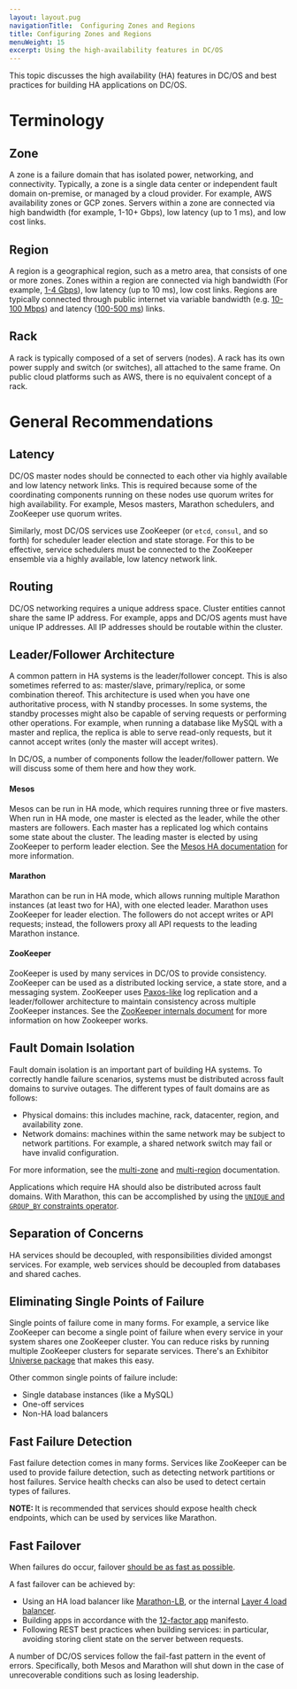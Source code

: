 ```yaml
---
layout: layout.pug
navigationTitle:  Configuring Zones and Regions
title: Configuring Zones and Regions
menuWeight: 15
excerpt: Using the high-availability features in DC/OS
---
```


This topic discusses the high availability (HA) features in DC/OS and best practices for building HA applications on DC/OS.

# Terminology

## Zone
A zone is a failure domain that has isolated power, networking, and connectivity. Typically, a zone is a single data center or independent fault domain on-premise, or managed by a cloud provider. For example, AWS availability zones or GCP zones. Servers within a zone are connected via high bandwidth (for example, 1-10+ Gbps), low latency (up to 1 ms), and low cost links.

## Region
A region is a geographical region, such as a metro area, that consists of one or more zones. Zones within a region are connected via high bandwidth (For example, [1-4 Gbps](https://blog.serverdensity.com/network-performance-aws-google-rackspace-softlayer/)), low latency (up to 10 ms), low cost links. Regions are typically connected through public internet via variable bandwidth (e.g. [10-100 Mbps](https://cloudharmony.com/speedtest-for-aws)) and latency ([100-500 ms](https://www.concurrencylabs.com/blog/choose-your-aws-region-wisely/)) links.

## Rack
A rack is typically composed of a set of servers (nodes). A rack has its own power supply and switch (or switches), all attached to the same frame. On public cloud platforms such as AWS, there is no equivalent concept of a rack.

# General Recommendations

## Latency
DC/OS master nodes should be connected to each other via highly available and low latency network links. This is required because some of the coordinating components running on these nodes use quorum writes for high availability. For example, Mesos masters, Marathon schedulers, and ZooKeeper use quorum writes.

Similarly, most DC/OS services use ZooKeeper (or `etcd`, `consul`, and so forth) for scheduler leader election and state storage. For this to be effective, service schedulers must be connected to the ZooKeeper ensemble via a highly available, low latency network link.

## Routing
DC/OS networking requires a unique address space. Cluster entities cannot share the same IP address. For example, apps and DC/OS agents must have unique IP addresses. All IP addresses should be routable within the cluster.

## Leader/Follower Architecture

A common pattern in HA systems is the leader/follower concept. This is also sometimes referred to as: master/slave, primary/replica, or some combination thereof. This architecture is used when you have one authoritative process, with N standby processes. In some systems, the standby processes might also be capable of serving requests or performing other operations. For example, when running a database like MySQL with a master and replica, the replica is able to serve read-only requests, but it cannot accept writes (only the master will accept writes).

In DC/OS, a number of components follow the leader/follower pattern. We will discuss some of them here and how they work.

#### Mesos

Mesos can be run in HA mode, which requires running three or five masters. When run in HA mode, one master is elected as the leader, while the other masters are followers. Each master has a replicated log which contains some state about the cluster. The leading master is elected by using ZooKeeper to perform leader election. See the [Mesos HA documentation](https://mesos.apache.org/documentation/latest/high-availability/) for more information.

#### Marathon

Marathon can be run in HA mode, which allows running multiple Marathon instances (at least two for HA), with one elected leader. Marathon uses ZooKeeper for leader election. The followers do not accept writes or API requests; instead, the followers proxy all API requests to the leading Marathon instance.

#### ZooKeeper

ZooKeeper is used by many services in DC/OS to provide consistency. ZooKeeper can be used as a distributed locking service, a state store, and a messaging system. ZooKeeper uses [Paxos-like](https://en.wikipedia.org/wiki/Paxos_%28computer_science%29) log replication and a leader/follower architecture to maintain consistency across multiple ZooKeeper instances. See the [ZooKeeper internals document](https://zookeeper.apache.org/doc/r3.4.8/zookeeperInternals.html) for more information on how Zookeeper works.

## Fault Domain Isolation
Fault domain isolation is an important part of building HA systems. To correctly handle failure scenarios, systems must be distributed across fault domains to survive outages. The different types of fault domains are as follows:

 * Physical domains: this includes machine, rack, datacenter, region, and availability zone.
 * Network domains: machines within the same network may be subject to network partitions. For example, a shared network switch may fail or have invalid configuration.

For more information, see the [multi-zone](/1.11/installing/production/advanced-configuration/configuring-zones-regions/multi-zone/) and [multi-region](/1.11/installing/production/advanced-configuration/configuring-zones-regions/multi-region/) documentation.

Applications which require HA should also be distributed across fault domains. With Marathon, this can be accomplished by using the [`UNIQUE`  and `GROUP_BY` constraints operator](https://mesosphere.github.io/marathon/docs/constraints.html).

## Separation of Concerns

HA services should be decoupled, with responsibilities divided amongst services. For example, web services should be decoupled from databases and shared caches.

## Eliminating Single Points of Failure

Single points of failure come in many forms. For example, a service like ZooKeeper can become a single point of failure when every service in your system shares one ZooKeeper cluster. You can reduce risks by running multiple ZooKeeper clusters for separate services. There's an Exhibitor [Universe package](https://github.com/mesosphere/exhibitor-dcos) that makes this easy.

Other common single points of failure include:

- Single database instances (like a MySQL)
- One-off services
- Non-HA load balancers

## Fast Failure Detection

Fast failure detection comes in many forms. Services like ZooKeeper can be used to provide failure detection, such as detecting network partitions or host failures. Service health checks can also be used to detect certain types of failures.

<p class="message--note"><strong>NOTE: </strong>It is recommended that services should expose health check endpoints, which can be used by services like Marathon.</p>

## Fast Failover

When failures do occur, failover [should be as fast as possible](https://en.wikipedia.org/wiki/Fail-fast).

A fast failover can be achieved by:

 * Using an HA load balancer like [Marathon-LB](/services/marathon-lb/latest/), or the internal [Layer 4 load balancer](/1.11/networking/load-balancing-vips/).
 * Building apps in accordance with the [12-factor app](http://12factor.net/) manifesto.
 * Following REST best practices when building services: in particular, avoiding storing client state on the server between requests.

A number of DC/OS services follow the fail-fast pattern in the event of errors. Specifically, both Mesos and Marathon will shut down in the case of unrecoverable conditions such as losing leadership.
